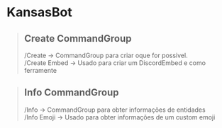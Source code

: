 # KansasBot

>## Create CommandGroup
>
>/Create -> CommandGroup para criar oque for possivel.  
>/Create Embed -> Usado para criar um DiscordEmbed e como ferramente

>## Info CommandGroup
>
>/Info -> CommandGroup para obter informações de entidades  
>/Info Emoji -> Usado para obter informações de um custom emoji
